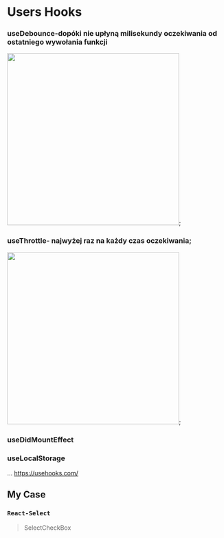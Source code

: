 # Users Hooks

### useDebounce-dopóki nie upłyną milisekundy oczekiwania od ostatniego wywołania  funkcji
<img src="https://miro.medium.com/max/1400/1*qAVY1KT8EOQ5mOtzOy610w.png" width="400" />;

### useThrottle- najwyżej raz na każdy czas oczekiwania;
<img src="https://miro.medium.com/max/803/1*1AkVCpGEQax9cFH3K3gtUg.png" width="400" />;

### useDidMountEffect
### useLocalStorage

... https://usehooks.com/
## My Case

### `React-Select`
>SelectCheckBox


